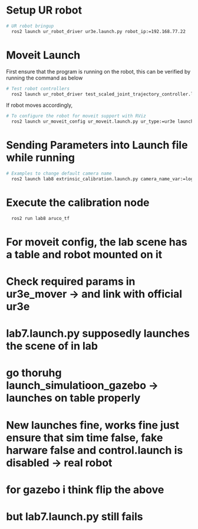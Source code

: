 

# Setup UR robot
```bash
# UR robot bringup
  ros2 launch ur_robot_driver ur3e.launch.py robot_ip:=192.168.77.22
```

# Moveit Launch
First ensure that the program is running on the robot, this can be verified by running the command as below

```bash
# Test robot controllers
  ros2 launch ur_robot_driver test_scaled_joint_trajectory_controller.launch.py
```

If robot moves accordingly,
```bash
# To configure the robot for moveit support with RViz
  ros2 launch ur_moveit_config ur_moveit.launch.py ur_type:=ur3e launch_rviz:=true
```


# Sending Parameters into Launch file while running
```bash
# Examples to change default camera name
  ros2 launch lab8 extrinsic_calibration.launch.py camera_name_var:=logitech_webcam_640x480 show_output_var:=True
```


# Execute the calibration node
```bash
  ros2 run lab8 aruco_tf
```


# For moveit config, the lab scene has a table and robot mounted on it
# Check required params in ur3e_mover -> and link with official ur3e
# lab7.launch.py supposedly launches the scene of in lab
# go thoruhg launch_simulatioon_gazebo -> launches on table properly
# New launches fine, works fine just ensure that sim time false, fake harware false and control.launch is disabled -> real robot
# for gazebo i think flip the above
# but lab7.launch.py still fails
<!-- [ERROR] [launch]: Caught exception in launch (see debug for traceback): Caught multiple exceptions when trying to load file of format [py]:
 - XacroException: Undefined substitution argument name
 - InvalidFrontendLaunchFileError: The launch file may have a syntax error, or its format is unknown -->
